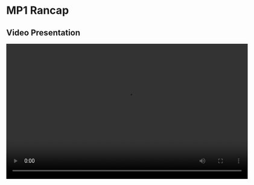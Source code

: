 # MP1 Rancap

## Video Presentation

<video width="640" height="360" controls>
  <source src="path-to-your-video-file.mp4" type="video/mp4">
  Your browser does not support the video tag.
</video>
